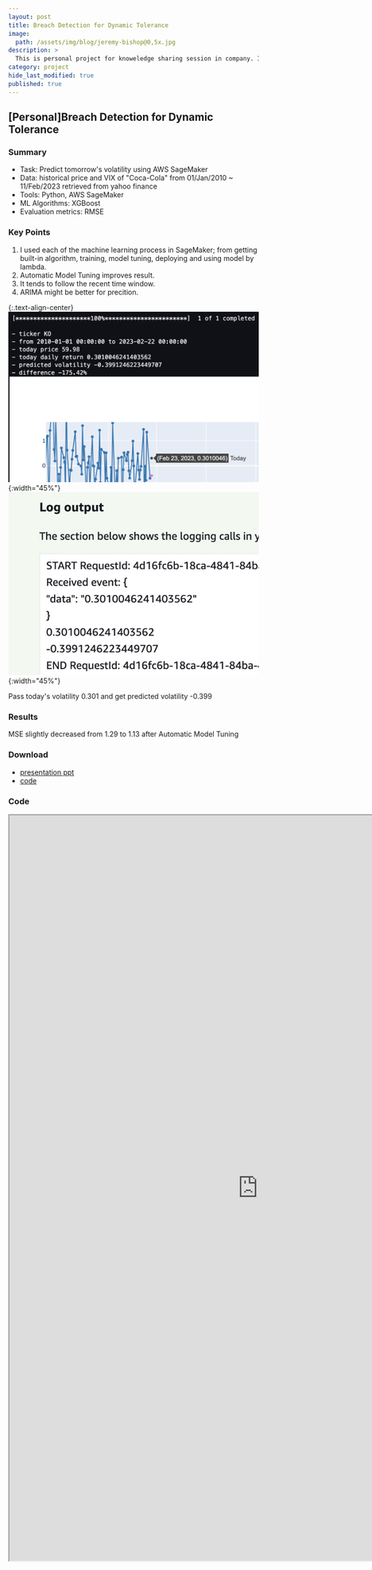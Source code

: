 ```yaml
---
layout: post
title: Breach Detection for Dynamic Tolerance
image: 
  path: /assets/img/blog/jeremy-bishop@0,5x.jpg
description: >
  This is personal project for knoweledge sharing session in company. I experimented and implemented one of the hypothesis as an extension of the NAV-POC. 
category: project
hide_last_modified: true
published: true
---
```

## [Personal]Breach Detection for Dynamic Tolerance

### Summary
* Task: Predict tomorrow's volatility using AWS SageMaker
* Data: historical price and VIX of "Coca-Cola" from 01/Jan/2010 ~ 11/Feb/2023 retrieved from yahoo finance
* Tools: Python, AWS SageMaker
* ML Algorithms: XGBoost
* Evaluation metrics: RMSE

### Key Points
1. I used each of the machine learning process in SageMaker; from getting built-in algorithm, training, model tuning, deploying and using model by lambda. 
2. Automatic Model Tuning improves result.
3. It tends to follow the recent time window.
4. ARIMA might be better for precition.

{:.text-align-center}
![400x200](/assets/img/post/project/volatility_inference01.png){:width="45%"}
![400x200](/assets/img/post/project/volatility_inference02.png){:width="45%"}

Pass today's volatility 0.301 and get predicted volatility -0.399

### Results
MSE slightly decreased from 1.29 to 1.13 after Automatic Model Tuning

### Download
* <a href="https://github.com/soyeonkimgithub/Volatility-Forecasting/blob/main/Security_Volatility_Forecast.pptx">presentation ppt</a>
* <a href="https://github.com/soyeonkimgithub/Volatility-Forecasting/blob/main/volatility_forecasting.ipynb">code</a>

### Code
<iframe src="https://nbviewer.org/github/soyeonkimgithub/Volatility-Forecasting/blob/main/volatility_forecasting.ipynb" width="1000" height="1500" scrolling="yes" frameborder="1"></iframe>
